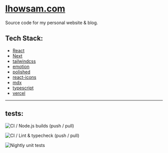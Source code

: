 # [lhowsam.com](https://lhowsam.com)

Source code for my personal website & blog.

## Tech Stack: 
- [React](https://github.com/facebook/react)
- [Next](https://github.com/vercel/next.js)
- [tailwindcss](https://github.com/tailwindlabs/tailwindcss)
- [emotion](https://github.com/emotion-js/emotion)
- [polished](https://github.com/styled-components/polished)
- [react-icons](https://github.com/react-icons/react-icons)
- [mdx](https://github.com/mdx-js/mdx)
- [typescript](https://github.com/Microsoft/TypeScript)
- [vercel](https://vercel.com/)


<hr />

## tests: 

![CI / Node.js builds (push / pull)](https://github.com/luke-h1/lhowsam.com/workflows/CI%20/Node.js%20builds%20(push%20/%20pull)/badge.svg)

![CI / Lint & typecheck (push / pull)](https://github.com/luke-h1/lhowsam.com/workflows/CI%20/%20Lint%20&%20typecheck%20(push%20/%20pull)/badge.svg)

![Nightly unit tests](https://github.com/luke-h1/lhowsam.com/workflows/Nightly%20unit%20tests/badge.svg)